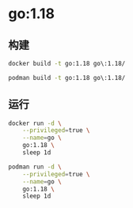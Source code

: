 # go:1.18

## 构建

```bash
docker build -t go:1.18 go\:1.18/

podman build -t go:1.18 go\:1.18/
```

## 运行

```bash
docker run -d \
    --privileged=true \
    --name=go \
    go:1.18 \
    sleep 1d

podman run -d \
    --privileged=true \
    --name=go \
    go:1.18 \
    sleep 1d
```